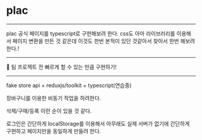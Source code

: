 # plac

---

plac 공식 페이지를 typescript로 구현해보려 한다. css도 아마 라이브러리를 이용해서 페이지 변환을 만든 것 같은데 이것도 한번 본적이 있던 것같아서 찾아서 한번 해보려 한다.!

---

🚀 팀 프로젝트 전 빠르게 할 수 있는 만큼 구현하기!

---

fake store api + reduxjs/toolkit + typescript(연습중)

장바구니를 이용한 비동기 작업을 하려한다.

삭제/구매/등록 이런 순이 있을 것 같다.

로그인은 간단하게 localStorage를 이용해서 아무래도 실제 서버가 없기에 간단하게 구현하고 페이지만을 동일하게 만들려 한다.
